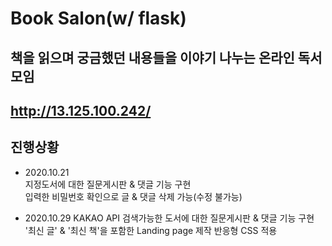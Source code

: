 # Book Salon(w/ flask)

## 책을 읽으며 궁금했던 내용들을 이야기 나누는 온라인 독서모임

## http://13.125.100.242/

## 진행상황

-   2020.10.21  
    지정도서에 대한 질문게시판 & 댓글 기능 구현  
    입력한 비밀번호 확인으로 글 & 댓글 삭제 가능(수정 불가능)

-   2020.10.29
    KAKAO API 검색가능한 도서에 대한 질문게시판 & 댓글 기능 구현
    '최신 글' & '최신 책'을 포함한 Landing page 제작
    반응형 CSS 적용
